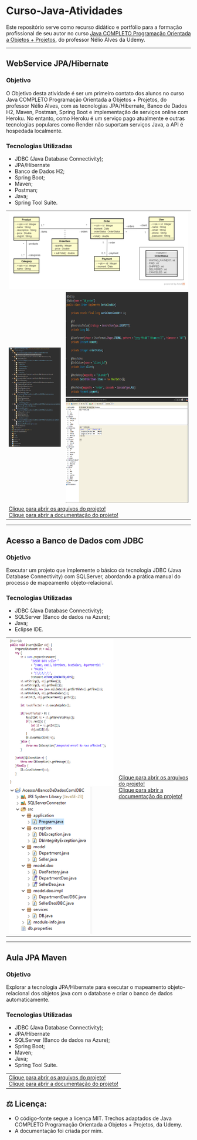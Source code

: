 # Curso-Java-Atividades
Este repositório serve como recurso didático e portfólio para a formação profissional de seu autor no curso <a href="https://www.udemy.com/course/java-curso-completo/">Java COMPLETO Programação Orientada a Objetos + Projetos</a>, do professor Nélio Alves da Udemy. 
<hr>

<h2>WebService JPA/Hibernate</h2>
<h3>Objetivo</h3>
<p>O Objetivo desta atividade é ser um primeiro contato dos alunos no curso Java COMPLETO Programação Orientada a Objetos + Projetos, do professor Nélio Alves, com as tecnologias JPA/Hibernate, Banco de Dados H2, Maven, Postman, Spring Boot e implementação de serviços online com Heroku. No entanto, como Heroku é um serviço pago atualmente e outras tecnologias populares como Render não suportam serviços Java, a API é hospedada localmente. </p>
<h3>Tecnologias Utilizadas</h3>
<ul>
  <li>JDBC (Java Database Connectivity);</li>
  <li>JPA/Hibernate</li>
  <li>Banco de Dados H2;</li>
  <li>Spring Boot;</li>
  <li>Maven;</li>
  <li>Postman;</li>
  <li>Java;</li>
  <li>Spring Tool Suite.</li>
</ul>
<div> 
  <table>
    <tr>
      <td colspan=2>
        <img src="https://github.com/BernardoSeijasCavalcante/Curso-Java-Atividades/blob/main/Imagens/webServiceJPAHibernate/Diagrama%20do%20Projeto.png">
      </td>
    </tr>
    <tr>
      <td>
        <img src="https://github.com/BernardoSeijasCavalcante/Curso-Java-Atividades/blob/main/Imagens/webServiceJPAHibernate/Estrutura%20dos%20arquivos.png">
      </td>
      <td>
        <img src="https://github.com/BernardoSeijasCavalcante/Curso-Java-Atividades/blob/main/Imagens/webServiceJPAHibernate/Demonstracao%20de%20uso%20de%20JPAHibernate.png" width=559 height=285>
        <img src="https://github.com/BernardoSeijasCavalcante/Curso-Java-Atividades/blob/main/Imagens/webServiceJPAHibernate/Banco%20de%20dados%20H2.png" width=559 height=285>
      </td>
    </tr>
    <tr>
      <td colspan=2>
        <a href="https://github.com/BernardoSeijasCavalcante/Curso-Java-Atividades/tree/main/AcessoABancoDeDadosComJDBC">Clique para abrir os arquivos do projeto!</a>
        <div><a href="https://github.com/BernardoSeijasCavalcante/Curso-Java-Atividades/blob/main/Documenta%C3%A7%C3%A3o/AcessoABancoDeDadosComJDBC.pdf">Clique para abrir a documentação do projeto!</a></div>
      </td>
    </tr>
  </table>
</div>

<hr>

<h2>Acesso a Banco de Dados com JDBC</h2>
<h3>Objetivo</h3>
<p>Executar um projeto que implemente o básico da tecnologia JDBC (Java Database Connectivity) com SQLServer, abordando a prática manual do processo de mapeamento objeto-relacional.</p>
<h3>Tecnologias Utilizadas</h3>
<ul>
  <li>JDBC (Java Database Connectivity);</li>
  <li>SQLServer (Banco de dados na Azure);</li>
  <li>Java;</li>
  <li>Eclipse IDE.</li>
</ul>
<div> 
  <table>
    <tr>
      <td>
         <img src="https://github.com/BernardoSeijasCavalcante/Curso-Java-Atividades/blob/main/Imagens/AcessoABancoDeDadosComJDBC/Insert-SellerDao.png?raw=true" width=400 height=400> 
          <img src="https://github.com/BernardoSeijasCavalcante/Curso-Java-Atividades/blob/main/Imagens/AcessoABancoDeDadosComJDBC/Workspace.png?raw=true" height=400> 
      </td>
      <td>
        <a href="https://github.com/BernardoSeijasCavalcante/Curso-Java-Atividades/tree/main/AcessoABancoDeDadosComJDBC">Clique para abrir os arquivos do projeto!</a>
        <div><a href="https://github.com/BernardoSeijasCavalcante/Curso-Java-Atividades/blob/main/Documenta%C3%A7%C3%A3o/AcessoABancoDeDadosComJDBC.pdf">Clique para abrir a documentação do projeto!</a></div>
      </td>
    </tr>
    
  </table>
</div>

<hr>

<h2>Aula JPA Maven</h2>
<h3>Objetivo</h3>
<p>Explorar a tecnologia JPA/Hibernate para executar o mapeamento objeto-relacional dos objetos java com o database e criar o banco de dados automaticamente. </p>
<h3>Tecnologias Utilizadas</h3>
<ul>
  <li>JDBC (Java Database Connectivity);</li>
  <li>JPA/Hibernate</li>
  <li>SQLServer (Banco de dados na Azure);</li>
  <li>Spring Boot;</li>
  <li>Maven;</li>
  <li>Java;</li>
  <li>Spring Tool Suite.</li>
</ul>
<div> 
  <table>
    <tr>
      <td>
        <a href="https://github.com/BernardoSeijasCavalcante/Curso-Java-Atividades/tree/main/AcessoABancoDeDadosComJDBC">Clique para abrir os arquivos do projeto!</a>
        <div><a href="https://github.com/BernardoSeijasCavalcante/Curso-Java-Atividades/blob/main/Documenta%C3%A7%C3%A3o/AcessoABancoDeDadosComJDBC.pdf">Clique para abrir a documentação do projeto!</a></div>
      </td>
    </tr>
    
  </table>
</div>

<h2>⚖️ Licença:</h2>
<ul>
  <li>O código-fonte segue a licença MIT. Trechos adaptados de Java COMPLETO Programação Orientada a Objetos + Projetos, da Udemy.</li>
  <li>A documentação foi criada por mim.</li>  
</ul>




